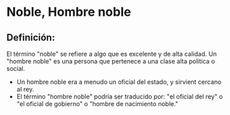 # Noble, Hombre noble

## Definición: 

El término "noble" se refiere a algo que es excelente y de alta calidad. Un "hombre noble" es una persona que pertenece a una clase alta política o social.

* Un hombre noble era a menudo un oficial del estado, y sirvient cercano al rey.
* El término "hombre noble" podría ser traducido por: "el oficial del rey" o "el oficial de gobierno" o "hombre de nacimiento noble."

